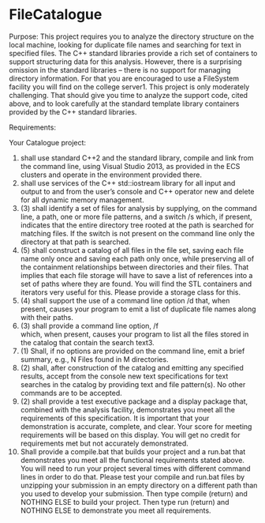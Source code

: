 # FileCatalogue

Purpose:
This project requires you to analyze the directory structure on the local machine, looking for duplicate file names and searching for text in specified files. The C++ standard libraries provide a rich set of containers to support structuring data for this analysis. However, there is a surprising omission in the standard libraries – there is no support for managing directory information. For that you are encouraged to use a FileSystem facility you will find on the college server1.
This project is only moderately challenging. That should give you time to analyze the support code, cited above, and to look carefully at the standard template library containers provided by the C++ standard libraries.

Requirements:

Your Catalogue project:

1. shall use standard C++2 and the standard library, compile and link from the command line, using Visual Studio 2013, as provided in the ECS clusters and operate in the environment provided there.
2. shall use services of the C++ std::iostream library for all input and output to and from the user’s console and C++ operator new and delete for all dynamic memory management.
3. (3) shall identify a set of files for analysis by supplying, on the command line, a path, one or more file patterns, and a switch /s which, if present, indicates that the entire directory tree rooted at the path is searched for matching files. If the switch is not present on the command line only the directory at that path is searched.
4. (5) shall construct a catalog of all files in the file set, saving each file name only once and saving each path only once, while preserving all of the containment relationships between directories and their files. That implies that each file storage will have to save a list of references into a set of paths where they are found. You will find the STL containers and iterators very useful for this. Please provide a storage class for this.
5. (4) shall support the use of a command line option /d that, when present, causes your program to emit a list of duplicate file names along with their paths.
6. (3) shall provide a command line option, /f<search text> which, when present, causes your program to list all the files stored in the catalog that contain the search text3.
7. (1) Shall, if no options are provided on the command line, emit a brief summary, e.g., N Files found in M directories.
8. (2) shall, after construction of the catalog and emitting any specified results, accept from the console new text specifications for text searches in the catalog by providing text and file pattern(s). No other commands are to be accepted.
9. (2) shall provide a test executive package and a display package that, combined with the analysis facility, demonstrates you meet all the requirements of this specification. It is important that your demonstration is accurate, complete, and clear. Your score for meeting requirements will be based on this display. You will get no credit for requirements met but not accurately demonstrated.
10. Shall provide a compile.bat that builds your project and a run.bat that demonstrates you meet all the functional requirements stated above. You will need to run your project several times with different command lines in order to do that. Please test your compile and run.bat files by unzipping your submission in an empty directory on a different path than you used to develop your submission. Then type compile (return) and NOTHING ELSE to build your project. Then type run (return) and NOTHING ELSE to demonstrate you meet all requirements.
